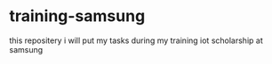 # training-samsung
this repositery  i will put my tasks during my training iot scholarship at samsung 
